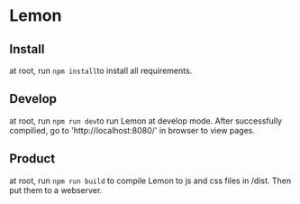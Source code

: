 # Lemon
## Install
at root, run ```npm install```to install all requirements.
## Develop
at root, run ```npm run dev```to run Lemon at develop mode. After successfully compilied, go to 'http://localhost:8080/' in browser to view pages.
## Product
at root, run ```npm run build``` to compile Lemon to js and css files in /dist. Then put them to a webserver.  
